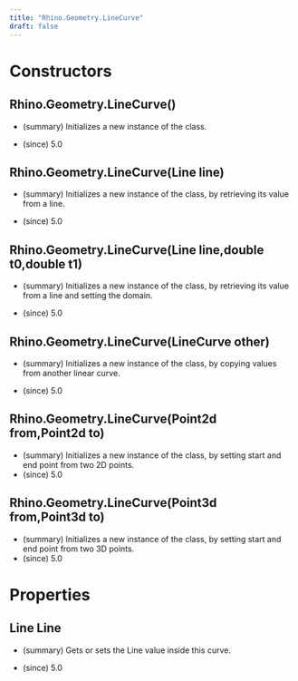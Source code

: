 ```yaml
---
title: "Rhino.Geometry.LineCurve"
draft: false
---
```


# Constructors
## Rhino.Geometry.LineCurve()
- (summary) 
     Initializes a new instance of the  class.
     
- (since) 5.0
## Rhino.Geometry.LineCurve(Line line)
- (summary) 
     Initializes a new instance of the  class, by
     retrieving its value from a line.
     
- (since) 5.0
## Rhino.Geometry.LineCurve(Line line,double t0,double t1)
- (summary) 
     Initializes a new instance of the  class, by
     retrieving its value from a line and setting the domain.
     
- (since) 5.0
## Rhino.Geometry.LineCurve(LineCurve other)
- (summary) 
     Initializes a new instance of the  class, by
     copying values from another linear curve.
     
- (since) 5.0
## Rhino.Geometry.LineCurve(Point2d from,Point2d to)
- (summary) 
     Initializes a new instance of the  class, by
     setting start and end point from two 2D points.
- (since) 5.0
## Rhino.Geometry.LineCurve(Point3d from,Point3d to)
- (summary) 
     Initializes a new instance of the  class, by
     setting start and end point from two 3D points.
- (since) 5.0
# Properties
## Line Line
- (summary) 
     Gets or sets the Line value inside this curve.
     
- (since) 5.0
